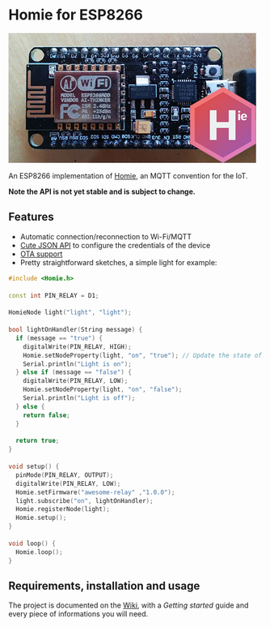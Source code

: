 Homie for ESP8266
=================

![homie-esp8266](homie-esp8266.jpg)

An ESP8266 implementation of [Homie](https://git.io/homieiot), an MQTT convention for the IoT.

**Note the API is not yet stable and is subject to change.**

## Features

* Automatic connection/reconnection to Wi-Fi/MQTT
* [Cute JSON API](https://github.com/marvinroger/homie-esp8266/wiki/5.-Configuration-JSON-API) to configure the credentials of the device
* [OTA support](https://github.com/marvinroger/homie-esp8266/wiki/4.-OTA)
* Pretty straightforward sketches, a simple light for example:

```c++
#include <Homie.h>

const int PIN_RELAY = D1;

HomieNode light("light", "light");

bool lightOnHandler(String message) {
  if (message == "true") {
    digitalWrite(PIN_RELAY, HIGH);
    Homie.setNodeProperty(light, "on", "true"); // Update the state of the light
    Serial.println("Light is on");
  } else if (message == "false") {
    digitalWrite(PIN_RELAY, LOW);
    Homie.setNodeProperty(light, "on", "false");
    Serial.println("Light is off");
  } else {
    return false;
  }

  return true;
}

void setup() {
  pinMode(PIN_RELAY, OUTPUT);
  digitalWrite(PIN_RELAY, LOW);
  Homie.setFirmware("awesome-relay" ,"1.0.0");
  light.subscribe("on", lightOnHandler);
  Homie.registerNode(light);
  Homie.setup();
}

void loop() {
  Homie.loop();
}
```

## Requirements, installation and usage

The project is documented on the [Wiki](https://github.com/marvinroger/homie-esp8266/wiki), with a *Getting started* guide and every piece of informations you will need.
